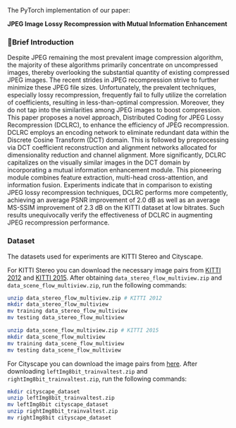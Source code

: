 The PyTorch implementation of our paper:

**JPEG Image Lossy Recompression with Mutual Information Enhancement**

### :bookmark:Brief Introduction
Despite JPEG remaining the most prevalent image compression algorithm, the majority of these algorithms primarily concentrate on uncompressed images, thereby overlooking the substantial quantity of existing compressed JPEG images. The recent strides in JPEG recompression strive to further minimize these JPEG file sizes. Unfortunately, the prevalent techniques, especially lossy recompression, frequently fail to fully utilize the correlation of coefficients, resulting in less-than-optimal compression. Moreover, they do not tap into the similarities among JPEG images to boost compression. This paper proposes a novel approach, Distributed Coding for JPEG Lossy Recompression (DCLRC), to enhance the efficiency of JPEG recompression. DCLRC employs an encoding network to eliminate redundant data within the Discrete Cosine Transform (DCT) domain. This is followed by preprocessing via DCT coefficient reconstruction and alignment networks allocated for dimensionality reduction and channel alignment. More significantly, DCLRC capitalizes on the visually similar images in the DCT domain by incorporating a mutual information enhancement module. This pioneering module combines feature extraction, multi-head cross-attention, and information fusion. Experiments indicate that in comparison to existing JPEG lossy recompression techniques, DCLRC performs more competently, achieving an average PSNR improvement of 2.0 dB as well as an average MS-SSIM improvement of 2.3 dB on the KITTI dataset at low bitrates. Such results unequivocally verify the effectiveness of DCLRC in augmenting JPEG recompression performance. 

### Dataset
The datasets used for experiments are KITTI Stereo and Cityscape.

For KITTI Stereo you can download the necessary image pairs from [KITTI 2012](http://www.cvlibs.net/download.php?file=data_stereo_flow_multiview.zip) and [KITTI 2015](http://www.cvlibs.net/download.php?file=data_scene_flow_multiview.zip). After obtaining `data_stereo_flow_multiview.zip` and `data_scene_flow_multiview.zip`, run the following commands:
```bash
unzip data_stereo_flow_multiview.zip # KITTI 2012
mkdir data_stereo_flow_multiview
mv training data_stereo_flow_multiview
mv testing data_stereo_flow_multiview

unzip data_scene_flow_multiview.zip # KITTI 2015
mkdir data_scene_flow_multiview
mv training data_scene_flow_multiview
mv testing data_scene_flow_multiview
```

For Cityscape you can download the image pairs from [here](https://www.cityscapes-dataset.com/downloads/). After downloading `leftImg8bit_trainvaltest.zip` and `rightImg8bit_trainvaltest.zip`, run the following commands:
```bash
mkdir cityscape_dataset
unzip leftImg8bit_trainvaltest.zip
mv leftImg8bit cityscape_dataset
unzip rightImg8bit_trainvaltest.zip
mv rightImg8bit cityscape_dataset
```
